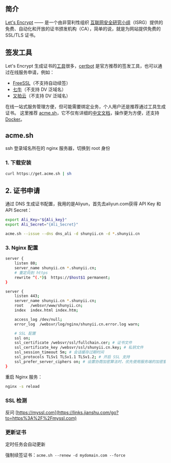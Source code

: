 ## 简介

[Let's Encrypt](https://links.jianshu.com/go?to=https%3A%2F%2Fletsencrypt.org%2F) —— 是一个由非营利性组织 [互联网安全研究小组](https://links.jianshu.com/go?to=https%3A%2F%2Fletsencrypt.org%2Fisrg%2F)（ISRG）提供的免费、自动化和开放的证书颁发机构（CA），简单的说，就是为网站提供免费的 SSL/TLS 证书。

## 签发工具

Let's Encrypt 生成证书的[工具](https://links.jianshu.com/go?to=https%3A%2F%2Fletsencrypt.org%2Fdocs%2Fclient-options%2F)很多，[certbot](https://links.jianshu.com/go?to=https%3A%2F%2Fcertbot.eff.org%2F) 是官方推荐的签发工具，也可以通过在线服务申请，例如：

- [FreeSSL](https://links.jianshu.com/go?to=https%3A%2F%2Ffreessl.cn%2F)（不支持自动续签）
- [七牛](https://links.jianshu.com/go?to=https%3A%2F%2Fwww.qiniu.com%2Fssl)（不支持 DV 泛域名）
- [又拍云](https://links.jianshu.com/go?to=https%3A%2F%2Fwww.upyun.com%2Fproducts%2Fssl)（不支持 DV 泛域名）

在线一站式服务管理方便，但可能需要绑定业务，个人用户还是推荐通过工具生成证书。
 这里推荐 [acme.sh](https://links.jianshu.com/go?to=https%3A%2F%2Fgithub.com%2FNeilpang%2Facme.sh)，它不仅有详细的[中文文档](https://links.jianshu.com/go?to=https%3A%2F%2Fgithub.com%2FNeilpang%2Facme.sh%2Fwiki%2F%E8%AF%B4%E6%98%8E)，操作更为方便，还支持 [Docker](https://links.jianshu.com/go?to=https%3A%2F%2Fgithub.com%2FNeilpang%2Facme.sh%2Fwiki%2FRun-acme.sh-in-docker)。

## acme.sh

ssh 登录域名所在的 nginx 服务器，切换到 root 身份

### 1. 下载安装

```sh
curl https://get.acme.sh | sh
```

## 2. 证书申请

通过 DNS 生成证书配置，我用的是Aliyun，首先去aliyun.com获得 API Key 和 API Secret：

```sh
export Ali_Key="${Ali_key}"
export Ali_Secret="{Ali_Secret}"

acme.sh --issue --dns dns_ali -d shunyii.cn -d *.shunyii.cn
```

### 3. Nginx 配置



```sh
server {
    listen 80;
    server_name shunyii.cn *.shunyii.cn;
    # 重定向到 https
    rewrite ^(.*)$  https://$host$1 permanent;
}

server {
    listen 443;
    server_name shunyii.cn *.shunyii.cn;
    root   /websvr/www/shunyii.cn;
    index  index.html index.htm;

    access_log /dev/null;
    error_log  /websvr/log/nginx/shunyii.cn.error.log warn;

    # SSL 配置
    ssl on;
    ssl_certificate /websvr/ssl/fullchain.cer; # 证书文件
    ssl_certificate_key /websvr/ssl/shunyii.cn.key; # 私钥文件
    ssl_session_timeout 5m; # 会话缓存过期时间
    ssl_protocols TLSv1 TLSv1.1 TLSv1.2; # 开启 SSL 支持
    ssl_prefer_server_ciphers on; # 设置协商加密算法时，优先使用服务端的加密套件
}
```

重启 Nginx 服务：

```sh
nginx -s reload
```

### SSL 检测

反问 [https://myssl.com](https://links.jianshu.com/go?to=https%3A%2F%2Fmyssl.com)

### 更新证书

定时任务会自动更新

强制续签证书：`acme.sh --renew -d mydomain.com --force`